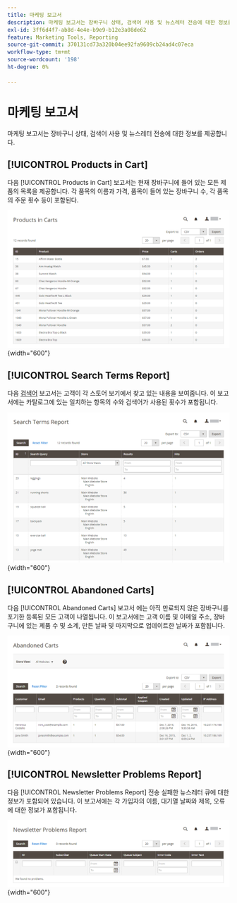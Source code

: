 ```yaml
---
title: 마케팅 보고서
description: 마케팅 보고서는 장바구니 상태, 검색어 사용 및 뉴스레터 전송에 대한 정보를 제공합니다.
exl-id: 3ff6d4f7-ab8d-4e4e-b9e9-b12e3a08de62
feature: Marketing Tools, Reporting
source-git-commit: 370131cd73a320b04ee92fa9609cb24ad4c07eca
workflow-type: tm+mt
source-wordcount: '198'
ht-degree: 0%

---
```


# 마케팅 보고서

마케팅 보고서는 장바구니 상태, 검색어 사용 및 뉴스레터 전송에 대한 정보를 제공합니다.

## [!UICONTROL Products in Cart]

다음 [!UICONTROL Products in Cart] 보고서는 현재 장바구니에 들어 있는 모든 제품의 목록을 제공합니다. 각 품목의 이름과 가격, 품목이 들어 있는 장바구니 수, 각 품목의 주문 횟수 등이 포함된다.

![장바구니의 제품 보고서](./assets/products-in-cart.png){width="600"}

## [!UICONTROL Search Terms Report]

다음 [검색어](../catalog/search-terms.md#search-terms-report) 보고서는 고객이 각 스토어 보기에서 찾고 있는 내용을 보여줍니다. 이 보고서에는 카탈로그에 있는 일치하는 항목의 수와 검색어가 사용된 횟수가 포함됩니다.

![검색어 보고서](./assets/search-terms.png){width="600"}

## [!UICONTROL Abandoned Carts]

다음 [!UICONTROL Abandoned Carts] 보고서 에는 아직 만료되지 않은 장바구니를 포기한 등록된 모든 고객이 나열됩니다. 이 보고서에는 고객 이름 및 이메일 주소, 장바구니에 있는 제품 수 및 소계, 만든 날짜 및 마지막으로 업데이트한 날짜가 포함됩니다.

![포기한 장바구니 보고서](./assets/abandoned-carts.png){width="600"}

## [!UICONTROL Newsletter Problems Report]

다음 [!UICONTROL Newsletter Problems Report] 전송 실패한 뉴스레터 큐에 대한 정보가 포함되어 있습니다. 이 보고서에는 각 가입자의 이름, 대기열 날짜와 제목, 오류에 대한 정보가 포함됩니다.

![뉴스레터 문제 보고서](./assets/newsletter-problems.png){width="600"}
